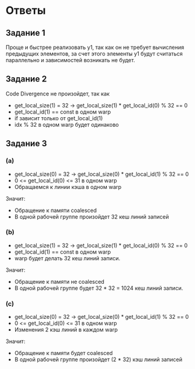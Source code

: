 # Ответы
## Задание 1
Проще и быстрее реализовать y1, так как он не требует вычисления предыдущих элементов, за счет этого
элементы y1 будут считаться параллельно и зависимостей возникать не будет.

## Задание 2
Code Divergence не произойдет, так как 
* get_local_size(1) = 32 -> get_local_size(1) * get_local_id(0) % 32 == 0
* get_local_id(1) == const в одном warp
* if зависит только от get_local_id(1)
* idx % 32 в одном warp будет одинаково

## Задание 3
### (a)
* get_local_size(0) = 32 -> get_local_size(0) * get_local_id(1) % 32 == 0
* 0 <= get_local_id(0) <= 31 в одном warp
* Обращаемся к линии кэша в одном warp

Значит:
* Обращение к памяти coalesced
* В одной рабочей группе произойдет 32 кеш линий записей

### (b)
* get_local_size(1) = 32 -> get_local_size(1) * get_local_id(0) % 32 == 0
* get_local_id(1) == const в одном warp
* warp будет делать 32 кеш линий записи.

Значит:
* Обращение к памяти не coalesced
* В одной рабочей группе будет 32 * 32 = 1024 кеш линий записи.

### (c)
* get_local_size(0) = 32 -> get_local_size(0) * get_local_id(1) % 32 == 0
* 0 <= get_local_id(0) <= 31 в одном warp
* Изменения 2 кэш линий в каждом warp

Значит:
* Обращение к памяти будет coalesced
* В одной рабочей группе произойдет (2 * 32) кэш линий записей